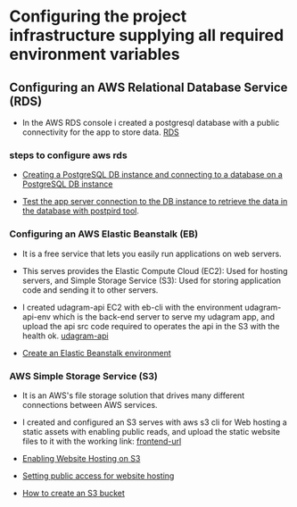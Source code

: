 # Configuring the project infrastructure supplying all required environment variables

## Configuring an AWS Relational Database Service (RDS)

- In the AWS RDS console i created a postgresql database with a public connectivity for the app to store data. 
    [RDS](database-1.crakqfejqysg.us-east-1.rds.amazonaws.com)

### steps to configure aws rds
- [Creating a PostgreSQL DB instance and connecting to a database on a PostgreSQL DB instance](https://docs.aws.amazon.com/AmazonRDS/latest/UserGuide/CHAP_GettingStarted.CreatingConnecting.PostgreSQL.html)
   
-  [Test the app server connection to the DB instance to retrieve the data in the database with postpird tool](https://www.electronjs.org/apps/postbird).

### Configuring an AWS Elastic Beanstalk (EB)

- It is a free service that lets you easily run applications on web servers.
- This serves provides the Elastic Compute Cloud (EC2): Used for hosting servers, and Simple Storage Service (S3): Used for storing application code and sending it to other servers. 
- I created udagram-api EC2 with eb-cli with the environment udagram-api-env which is the back-end server to serve my udagram app, and upload the api src code required to operates the api in the S3 with the health ok.
[udagram-api](udagram-api-env.eba-phwjqsrw.us-east-1.elasticbeanstalk.com)

- [Create an Elastic Beanstalk environment](https://docs.aws.amazon.com/elasticbeanstalk/latest/dg/create_deploy_nodejs_express.html)


### AWS Simple Storage Service (S3)

- It is an AWS's file storage solution that drives many different connections between AWS services.
- I created and configured an S3 serves with aws s3 cli for Web hosting a static assets with enabling public reads, and upload the static website files to it with the working link:
[frontend-url](http://mygogobucket.s3-website-us-east-1.amazonaws.com)


- [Enabling Website Hosting on S3](https://docs.aws.amazon.com/AmazonS3/latest/userguide/EnableWebsiteHosting.html)
- [Setting public access for website hosting](https://docs.aws.amazon.com/AmazonS3/latest/userguide/WebsiteAccessPermissionsReqd.html)
- [How to create an S3 bucket](https://docs.aws.amazon.com/AmazonS3/latest/userguide/create-bucket-overview.html)

